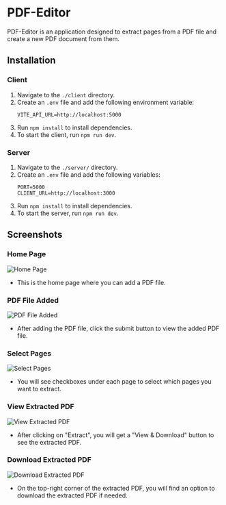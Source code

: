 # PDF-Editor

PDF-Editor is an application designed to extract pages from a PDF file and create a new PDF document from them.

## Installation

### Client

1. Navigate to the `./client` directory.
2. Create an `.env` file and add the following environment variable:
   ```
   VITE_API_URL=http://localhost:5000
   ```
3. Run `npm install` to install dependencies.
4. To start the client, run `npm run dev`.

### Server

1. Navigate to the `./server/` directory.
2. Create an `.env` file and add the following variables:
   ```
   PORT=5000
   CLIENT_URL=http://localhost:3000
   ```
3. Run `npm install` to install dependencies.
4. To start the server, run `npm run dev`.

## Screenshots

### Home Page

![Home Page](./assets/homepage.png)

- This is the home page where you can add a PDF file.

### PDF File Added

![PDF File Added](./assets/pdf_added.png)

- After adding the PDF file, click the submit button to view the added PDF file.

### Select Pages

![Select Pages](./assets/select_page.png)

- You will see checkboxes under each page to select which pages you want to extract.

### View Extracted PDF

![View Extracted PDF](./assets/view.png)

- After clicking on "Extract", you will get a "View & Download" button to see the extracted PDF.

### Download Extracted PDF

![Download Extracted PDF](./assets/extracted_pdf.png)

- On the top-right corner of the extracted PDF, you will find an option to download the extracted PDF if needed.
